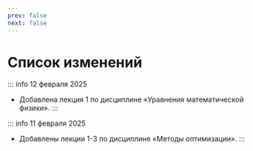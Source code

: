 ```yaml
---
prev: false
next: false
---
```


# Список изменений

::: info 12 февраля 2025
* Добавлена лекция 1 по дисциплине «Уравнения математической физики».
:::

::: info 11 февраля 2025
* Добавлены лекции 1-3 по дисциплине «Методы оптимизации».
:::